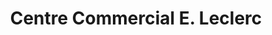 ---
title: "Centre Commercial E. Leclerc"
url: /limoges/centre-commercial-e-leclerc/
shop: Supermarkt
---